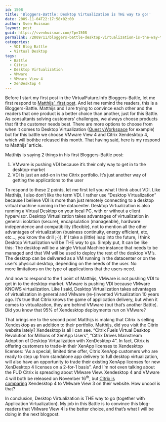 ```yaml
---
id: 1508
title: 'Bloggers-Battle: Desktop Virtualization is THE way to go!'
date: 2009-11-04T22:17:58+02:00
author: Sven Huisman
layout: post
guid: https://svenhuisman.com/?p=1508
permalink: /2009/11/bloggers-battle-desktop-virtualization-is-the-way-to-go/
categories:
  - VDI Blog Battle
  - Virtual Desktop
tags:
  - Battle
  - Citrix
  - Desktop Virtualization
  - VMware
  - VMware View 4
  - XenDesktop 4
---
```

Before I start my first post in the VirtualFuture.Info Bloggers-Battle, let me first respond to <a title="Bloggers-Battle post 1" href="https://svenhuisman.com/2009/11/vdi-blog-battle-part-1-citrix-xendesktop-4-introduction/" target="_blank">Matthijs’  first post</a>. And let me remind the readers, this is a Bloggers-Battle. Matthijs and I are trying to convince each other and the readers that one product is a better choice than another, just for this Battle. As consultants solving customers’ challenges, we always choose products that fit the customer needs best. There are more options to choose from when it comes to Desktop Virtualization (<a title="Quest vWorkspace" href="https://www.vworkspace.com/" target="_blank">Quest vWorkspace</a> for example) but for this battle we choose VMware View 4 and Citrix Xendesktop 4, which will bothbe released this month. That having said, here is my respond to Matthijs’ article.<!--more-->

Matthijs is saying 2 things in his first Bloggers-Battle post:

  1. VMware is pushing VDI because it’s their only way to get in to the desktop-market
  2. VDI is just an add-on in the Citrix portfolio. It’s just another way of getting the applications to the user

To respond to these 2 points, let me first tell you what I think about VDI. Like Matthijs, I also don’t like the term VDI. I rather use “Desktop Virtualization” because I believe VDI is more than just remotely connecting to a desktop virtual machine running in the datacenter. Desktop Virtualization is also running a Virtual Desktop on your local PC, with or without a client hypervisor. Desktop Virtualization takes advantages of virtualization in general: isolation (secure), encapsulation (manageable), hardware independence and compatibility (flexible), not to mention all the other advantages of virtualization (business continuity, energy efficient, etc, etc…, you know the drill ;-)). If I take a (little) leap into the future, I think Desktop Virtualization will be THE way to go. Simply put, It can be like this: The desktop will be a single Virtual Machine instance that needs to be managed and that VM will be used to deploy the rest of the desktop VM’s. The desktop can be delivered as a VM running in the datacenter or on the user’s physical desktop, depending on the needs of the user. No more limitations on the type of applications that the users need. 

And now to respond to the 1 point of Matthijs, VMware is not pushing VDI to get in to the desktop-market. VMware is pushing VDI because VMware KNOWS virtualization. Like I said, Desktop Virtualization takes advantages of virtualization in general and VMware (re-)invented Virtualization 10 years ago. It’s true that Citrix knows the game of application delivery, but when it comes to virtualization, they are behind VMware (but that’s another Battle). Did you know that 95% of Xendesktop deployments run on VMware?

That brings me to the second point Matthijs is making that Citrix is selling Xendesktop as an addition to their portfolio. Matthijs, did you visit the Citrix website lately? Xendesktop is all I can see. “Citrix Fuels Virtual Desktop Revolution for Millions of XenApp Users”, “Citrix Drives Mainstream Adoption of Desktop Virtualization with XenDesktop 4”. In fact, Citrix is offering customers to trade-in their XenApp licenses to Xendesktop licenses: “As a special, limited time offer, Citrix XenApp customers who are ready to step up from standalone app delivery to full desktop virtualization, will also have an opportunity to trade their existing XenApp licenses for new XenDesktop 4 licenses on a 2-for-1 basis”. And I’m not even talking about the FUD Citrix is spreading about VMware View. Xendesktop 4 and VMware 4 will both be released on November 16<sup>th</sup>, but <a title="Dare to compare" href="https://www.citrix.com/xendesktop/daretocompare" target="_blank">Citrix is comparing</a> Xendesktop 4 to VMware View 3 on their website. How uncool is that?

In conclusion, Desktop Virtualization is THE way to go (together with Application Virtualization). My job in this Battle is to convince this blog-readers that VMware View 4 is the better choice, and that’s what I will be doing in the next blogpost.